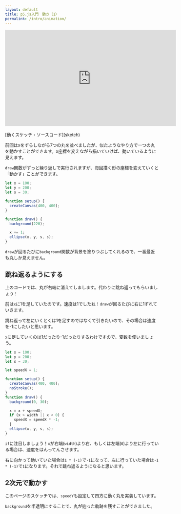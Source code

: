 ```yaml
---
layout: default
title: p5.js入門　動き（1）
permalink: /intro/animation/
---
```

<div class="youtube-video-container">
  <iframe
    width="560"
    height="315"
    src="https://www.youtube.com/embed/dVaS5_yG0O4"
    frameborder="0"
    allow="accelerometer; autoplay; encrypted-media; gyroscope; picture-in-picture"
    allowfullscreen
  ></iframe>
</div>
<br />
[動くスケッチ・ソースコード](sketch)

前回はxをずらしながら7つの丸を並べましたが、似たようなやり方で一つの丸を動かすことができます。x座標を変えながら描いていけば、動いているように見えます。

`draw`関数がずっと繰り返しで実行されますが、毎回描く形の座標を変えていくと「動かす」ことができます。

```js
let x = 100;
let y = 200;
let s = 30;

function setup() {
  createCanvas(400, 400);
}

function draw() {
  background(220);

  x += 1;
  ellipse(x, y, s, s);
}
```

`draw`が回るたびに`background`関数が背景を塗りつぶしてくれるので、一番最近も丸しか見えません。

## 跳ね返るようにする

上のコードでは、丸が右端に消えてしまします。代わりに跳ね返ってもらいましょう！

前は`x`に1を足していたのです。速度は1でしたね！`draw`が回るたびに右に1ずれていきます。

跳ね返って左にいくとくは1を足すのではなくて引きたいので、その場合は速度を-1にしたいと思います。

`x`に足していくのは1だったり-1だったりするわけですので、変数を使いましょう。

```js
let x = 100;
let y = 200;
let s = 30;

let speedX = 1;

function setup() {
  createCanvas(400, 400);
  noStroke();
}
function draw() {
  background(0, 30);

  x = x + speedX;
  if (x > width || x < 0) {
    speedX = speedX * -1;
  }
  ellipse(x, y, s, s);
}
```

`if`に注目しましょう！`x`が右端(`width`)より右、もしくは左端(`0`)より左に行っている場合は、速度をはんってんさせます。

右に向かって動いていた場合は`1 * (-1)`で`-1`になって、左に行っていた場合は`-1 * (-1)`で`1`になります。それで跳ね返るようになると思います。

## 2次元で動かす

このページのスケッチでは、`speedY`も設定して四方に動く丸を実装しています。

`background`を半透明にすることで、丸が辿った軌跡を残すことができました。
